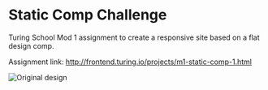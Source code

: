 # Static Comp Challenge

Turing School Mod 1 assignment to create a responsive site based on a flat design comp. 

Assignment link:  http://frontend.turing.io/projects/m1-static-comp-1.html

![Original design](/static-comp-challenge-1.jpg)